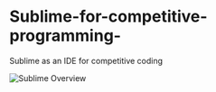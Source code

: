 # Sublime-for-competitive-programming-
Sublime as an IDE for competitive coding

![Sublime Overview](file:///G:/wallpapers/sublime.jpg)
